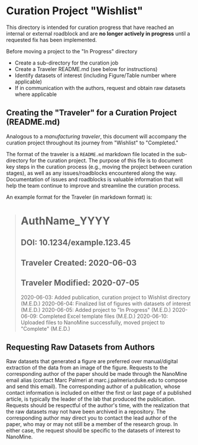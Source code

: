 # Curation Project "Wishlist"
This directory is intended for curation progress that have reached an internal or external roadblock and are **no longer actively in progress** until a requested fix has been implemented.

Before moving a project to the "In Progress" directory
* Create a sub-directory for the curation job
* Create a Traveler README.md (see below for instructions)
* Identify datasets of interest (including Figure/Table number where applicable)
* If in communication with the authors, request and obtain raw datasets where applicable

## Creating the "Traveler" for a Curation Project (README.md)
Analogous to a *manufacturing traveler*, this document will accompany the curation project throughout its journey from "Wishlist" to "Completed."

The format of the traveler is a `README.md` markdown file located in the sub-directory for the curation project. The purpose of this file is to document key steps in the curation process (e.g., moving the project between curation stages), as well as any issues/roadblocks encountered along the way. Documentation of issues and roadblocks is valuable information that will help the team continue to improve and streamline the curation process.

An example format for the Traveler (in markdown format) is:
> # AuthName_YYYY
>
> ## DOI: 10.1234/example.123.45
> 
> ## Traveler Created: 2020-06-03
> ## Traveler Modified: 2020-07-05
> 
> 2020-06-03: Added publication, curation project to Wishlist directory (M.E.D.)
> 2020-06-04: Finalized list of figures with datasets of interest (M.E.D.)
> 2020-06-05: Added project to "In Progress" (M.E.D.)
> 2020-06-09: Completed Excel template files (M.E.D.)
> 2020-06-10: Uploaded files to NanoMine successfully, moved project to "Complete" (M.E.D.)

## Requesting Raw Datasets from Authors
Raw datasets that generated a figure are preferred over manual/digital extraction of the data from an image of the figure. Requests to the corresponding author of the paper should be made through the NanoMine email alias (contact Marc Palmeri at marc.j.palmeri`at`duke.edu to compose and send this email). The corresponding author of a publication, whose contact information is included on either the first or last page of a published article, is typically the leader of the lab that produced the publication. Requests should be respectful of the author's time, with the realization that the raw datasets may not have been archived in a repository. The corresponding author may direct you to contact the lead author of the paper, who may or may not still be a member of the research group. In either case, the request should be specific to the datasets of interest to NanoMine.





